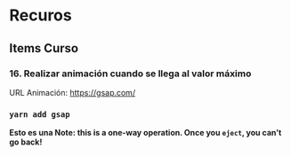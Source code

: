 # Recuros


## Items Curso

### 16. Realizar animación cuando se llega al valor máximo

URL Animación: https://gsap.com/

### `yarn add gsap`


**Esto es una Note: this is a one-way operation. Once you `eject`, you can’t go back!**

